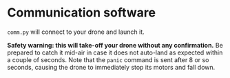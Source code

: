 Communication software
======================

`comm.py` will connect to your drone and launch it.

**Safety warning: this will take-off your drone without any confirmation.**
Be prepared to catch it mid-air in case it does not auto-land as expected within
a couple of seconds. Note that the `panic` command is sent after 8 or so seconds,
causing the drone to immediately stop its motors and fall down.
